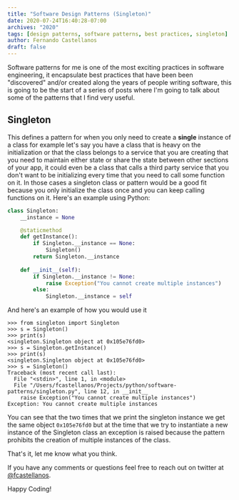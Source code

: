 ```yaml
---
title: "Software Design Patterns (Singleton)"
date: 2020-07-24T16:40:28-07:00
archives: "2020"
tags: [design patterns, software patterns, best practices, singleton]
author: Fernando Castellanos
draft: false
---
```


Software patterns for me is one of the most exciting practices in software engineering, it encapsulate best practices that have been been "discovered" and/or created along the years of people writing software, this is going to be the start of a series of posts where I'm going to talk about some of the patterns that I find very useful.

## Singleton
This defines a pattern for when you only need to create a **single** instance of a class for example let's say you have a class that is heavy on the initialization or that the class belongs to a service that you are creating that you need to maintain either state or share the state between other sections of your app, it could even be a class that calls a third party service that you don't want to be initializing every time that you need to call some function on it. In those cases a singleton class or pattern would be a good fit because you only initialize the class once and you can keep calling functions on it. Here's an example using Python:

```python
class Singleton:
    __instance = None

    @staticmethod
    def getInstance():
        if Singleton.__instance == None:
            Singleton()
        return Singleton.__instance
    
    def __init__(self):
        if Singleton.__instance != None:
            raise Exception("You cannot create multiple instances")
        else:
            Singleton.__instance = self
```

And here's an example of how you would use it

```
>>> from singleton import Singleton
>>> s = Singleton()
>>> print(s)
<singleton.Singleton object at 0x105e76fd0>
>>> s = Singleton.getInstance()
>>> print(s)
<singleton.Singleton object at 0x105e76fd0>
>>> s = Singleton()
Traceback (most recent call last):
  File "<stdin>", line 1, in <module>
  File "/Users/fcastellanos/Projects/python/software-patterns/singleton.py", line 12, in __init__
    raise Exception("You cannot create multiple instances")
Exception: You cannot create multiple instances
```

You can see that the two times that we print the singleton instance we get the same object `0x105e76fd0` but at the time that we try to instantiate a new instance of the Singleton class an exception is raised because the pattern prohibits the creation of multiple instances of the class.

That's it, let me know what you think.

If you have any comments or questions feel free to reach out on twitter at [@fcastellanos](https://twitter.com/fcastellanos).

Happy Coding!

